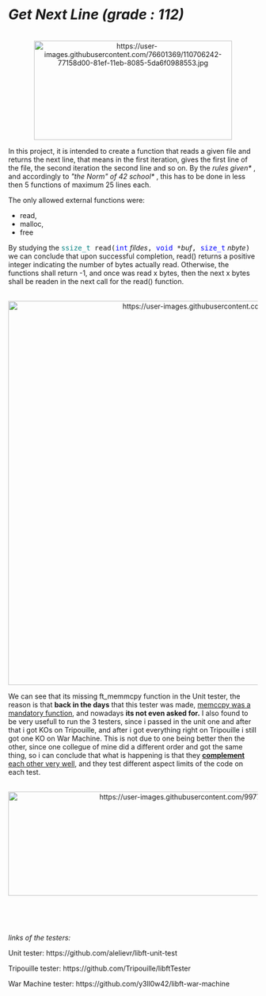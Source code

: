 <h1><strong><em>Get Next Line (grade : 112)</em></strong></h1>
<div align="center"><br /><img src="https://user-images.githubusercontent.com/76601369/110706242-77158d00-81ef-11eb-8085-5da6f0988553.jpg" alt="https://user-images.githubusercontent.com/76601369/110706242-77158d00-81ef-11eb-8085-5da6f0988553.jpg" width="400" height="200" /></div>
<p>In this project, it is intended to create a function that reads a given file and returns the next line, that means in the first iteration, gives the first line of the file, the second iteration the second line and so on. By the <em>rules given* </em>, and accordingly to <em>"the Norm" of 42 school* </em>, this has to be done in less then 5 functions of maximum 25 lines each.</p>
<p>The only allowed external functions were:</p>
<ul>
<li>read,</li>
<li>malloc,</li>
<li>free</li>
</ul>
<p>By studying the <tt><span style="color: #008080;">ssize_t</span> read(<span style="color: #0000ff;">int</span></tt>&nbsp;<em>fildes</em><tt>, <span style="color: #0000ff;">void</span> *</tt><em>buf</em><tt>, <span style="color: #0000ff;">size_t</span></tt>&nbsp;<em>nbyte</em><tt>)</tt> we can conclude that upon successful completion, read() returns a positive integer indicating the number of bytes actually read. Otherwise, the functions shall return -1, and once was read x bytes, then the next x bytes shall be readen in the next call for the read() function.</p>
<div align="center"><br /><img src="https://user-images.githubusercontent.com/99777188/155604500-d36bd410-714e-4d83-a632-a2c7a1aee0b4.jpg" alt="https://user-images.githubusercontent.com/99777188/155604500-d36bd410-714e-4d83-a632-a2c7a1aee0b4.jpg" width="1200" height="775" /></div>
<p>We can see that its missing ft_memmcpy function in the Unit tester, the reason is that <strong>back in the days</strong> that this tester was made, <u>memccpy was a mandatory function</u>, and nowadays <strong>its not even asked for.</strong> I also found to be very usefull to run the 3 testers, since i passed in the unit one and after that i got KOs on Tripouille, and after i got everything right on Tripouille i still got one KO on War Machine. This is not due to one being better then the other, since one collegue of mine did a different order and got the same thing, so i can conclude that what is happening is that they <u><strong>complement</strong> each other very well</u>, and they test different aspect limits of the code on each test.</p>
<div align="center"><br /><img src="https://user-images.githubusercontent.com/99777188/155854781-cca1bf7a-4372-4a45-b95d-61c401ce6f63.png" alt="https://user-images.githubusercontent.com/99777188/155854781-cca1bf7a-4372-4a45-b95d-61c401ce6f63.png" width="1100" height="210" /></div>
<p>&nbsp;</p>
<p>&nbsp;</p>
<p><em>links of the testers:</em></p>
<p>Unit tester: https://github.com/alelievr/libft-unit-test</p>
<p>Tripouille tester: https://github.com/Tripouille/libftTester</p>
<p>War Machine tester: https://github.com/y3ll0w42/libft-war-machine</p>
